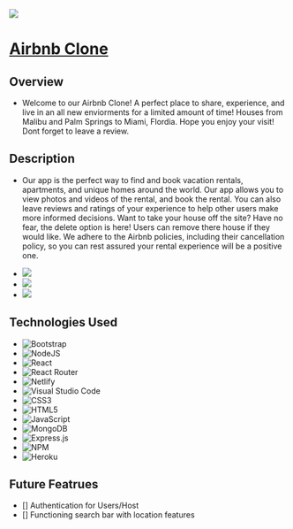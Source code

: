 <img src='https://encrypted-tbn0.gstatic.com/images?q=tbn:ANd9GcSdXyCdvqzQv0IseVgfoV9hDjmx1h2mO8DkvA&usqp=CAU' />

# [Airbnb Clone](https://jade-heliotrope-86f957.netlify.app/)

## Overview

- Welcome to our Airbnb Clone! A perfect place to share, experience, and live in an all new enviorments for a limited amount of time! Houses from Malibu and Palm Springs to Miami, Flordia. Hope you enjoy your visit! Dont forget to leave a review.

## Description

- Our app is the perfect way to find and book vacation rentals, apartments, and unique homes around the world. Our app allows you to view photos and videos of the rental, and book the rental. You can also leave reviews and ratings of your experience to help other users make more informed decisions. Want to take your house off the site? Have no fear, the delete option is here! Users can remove there house if they would like. We adhere to the Airbnb policies, including their cancellation policy, so you can rest assured your rental experience will be a positive one.

- <img src="Project-3-Frontend/frontend/src/images/img1.png" style="display: inline-block; margin: 0 auto; max-width: 150px"/>

- <img src="images/im2.png" style="display: inline-block; margin: 0 auto; max-width: 150px"/>

- <img src="images/img3.png" style="display: inline-block; margin: 0 auto; max-width: 150px"/>

## Technologies Used

- ![Bootstrap](https://img.shields.io/badge/bootstrap-%23563D7C.svg?style=for-the-badge&logo=bootstrap&logoColor=white)
- ![NodeJS](https://img.shields.io/badge/node.js-6DA55F?style=for-the-badge&logo=node.js&logoColor=white)
- ![React](https://img.shields.io/badge/react-%2320232a.svg?style=for-the-badge&logo=react&logoColor=%2361DAFB)
- ![React Router](https://img.shields.io/badge/React_Router-CA4245?style=for-the-badge&logo=react-router&logoColor=white)
- ![Netlify](https://img.shields.io/badge/netlify-%23000000.svg?style=for-the-badge&logo=netlify&logoColor=#00C7B7)
- ![Visual Studio Code](https://img.shields.io/badge/Visual%20Studio%20Code-0078d7.svg?style=for-the-badge&logo=visual-studio-code&logoColor=white)
- ![CSS3](https://img.shields.io/badge/css3-%231572B6.svg?style=for-the-badge&logo=css3&logoColor=white)
- ![HTML5](https://img.shields.io/badge/html5-%23E34F26.svg?style=for-the-badge&logo=html5&logoColor=white)
- ![JavaScript](https://img.shields.io/badge/javascript-%23323330.svg?style=for-the-badge&logo=javascript&logoColor=%23F7DF1E)
- ![MongoDB](https://img.shields.io/badge/MongoDB-%234ea94b.svg?style=for-the-badge&logo=mongodb&logoColor=white)
- ![Express.js](https://img.shields.io/badge/express.js-%23404d59.svg?style=for-the-badge&logo=express&logoColor=%2361DAFB)
- ![NPM](https://img.shields.io/badge/NPM-%23000000.svg?style=for-the-badge&logo=npm&logoColor=white)
- ![Heroku](https://img.shields.io/badge/heroku-%23430098.svg?style=for-the-badge&logo=heroku&logoColor=white)

## Future Featrues

- [] Authentication for Users/Host
- [] Functioning search bar with location features
